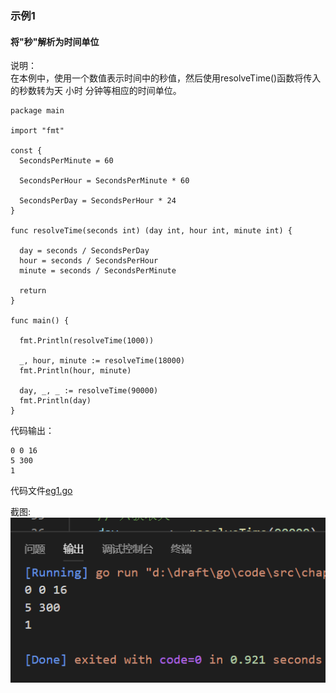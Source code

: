 ### 示例1
#### 将"秒"解析为时间单位

说明：  
在本例中，使用一个数值表示时间中的秒值，然后使用resolveTime()函数将传入的秒数转为天 小时 分钟等相应的时间单位。

```golang
package main

import "fmt"

const {
  SecondsPerMinute = 60

  SecondsPerHour = SecondsPerMinute * 60

  SecondsPerDay = SecondsPerHour * 24
}

func resolveTime(seconds int) (day int, hour int, minute int) {

  day = seconds / SecondsPerDay
  hour = seconds / SecondsPerHour
  minute = seconds / SecondsPerMinute

  return
}

func main() {

  fmt.Println(resolveTime(1000))

  _, hour, minute := resolveTime(18000)
  fmt.Println(hour, minute)

  day, _, _ := resolveTime(90000)
  fmt.Println(day)
}
```

代码输出：
```
0 0 16
5 300
1
```

代码文件[eg1.go](code/eg1.go)  

截图:  
![](../screenshot/2-1-4.png)  

